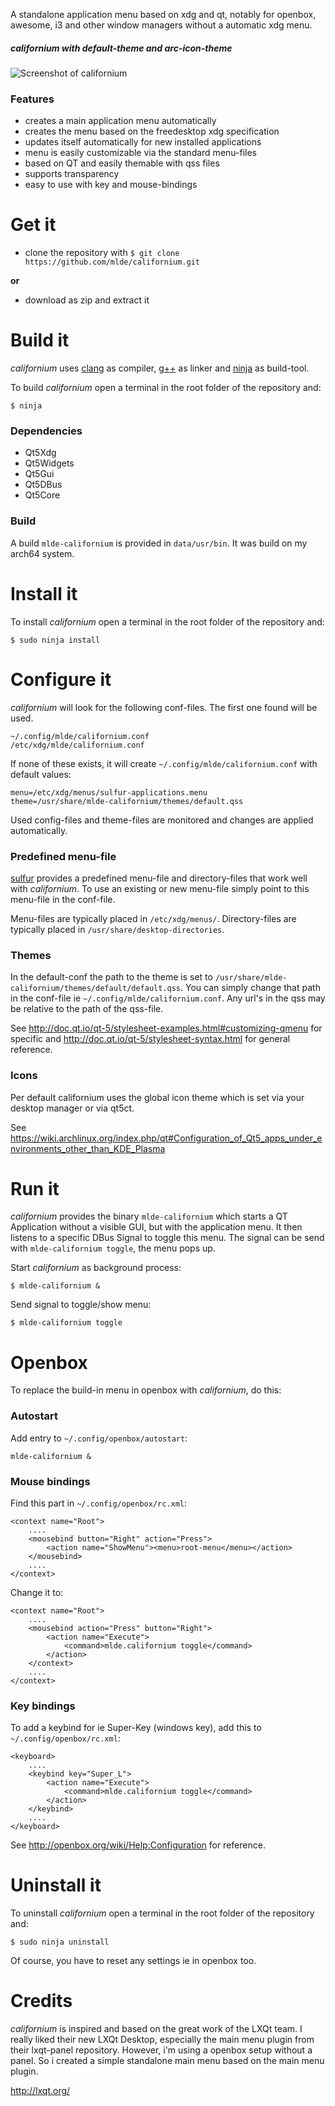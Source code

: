 A standalone application menu based on xdg and qt, notably for openbox, awesome, i3 and other window managers without a automatic xdg menu.

##### californium with default-theme and arc-icon-theme
![Screenshot of californium](https://github.com/mlde/californium/blob/master/screenshot.png)



### Features
- creates a main application menu automatically 
- creates the menu based on the freedesktop xdg specification
- updates itself automatically for new installed applications
- menu is easily customizable via the standard menu-files
- based on QT and easily themable with qss files
- supports transparency
- easy to use with key and mouse-bindings



# Get it

- clone the repository with `$ git clone https://github.com/mlde/californium.git`

**or**

- download as zip and extract it



# Build it

*californium* uses [clang](http://clang.llvm.org/) as compiler, [g++](https://gcc.gnu.org/) as linker and [ninja](https://github.com/ninja-build/ninja) as build-tool. 

To build *californium* open a terminal in the root folder of the repository and:

    $ ninja

### Dependencies
- Qt5Xdg
- Qt5Widgets 
- Qt5Gui 
- Qt5DBus 
- Qt5Core

### Build

A build `mlde-californium` is provided in `data/usr/bin`. It was build on my arch64 system.


# Install it

To install *californium* open a terminal in the root folder of the repository and:

    $ sudo ninja install


# Configure it

*californium* will look for the following conf-files. The first one found will be used. 

    ~/.config/mlde/californium.conf
    /etc/xdg/mlde/californium.conf

If none of these exists, it will create `~/.config/mlde/californium.conf` with default values:

    menu=/etc/xdg/menus/sulfur-applications.menu
    theme=/usr/share/mlde-californium/themes/default.qss

Used config-files and theme-files are monitored and changes are applied automatically.


### Predefined menu-file

[sulfur](https://github.com/mlde/sulfur) provides a predefined menu-file and directory-files that work well with *californium*. To use an existing or new menu-file simply point to this menu-file in the conf-file.

Menu-files are typically placed in `/etc/xdg/menus/`. Directory-files are typically placed in `/usr/share/desktop-directories`.


### Themes
In the default-conf the path to the theme is set to `/usr/share/mlde-californium/themes/default/default.qss`. You can simply change that path in the conf-file ie `~/.config/mlde/californium.conf`. Any url's in the qss may be relative to the path of the qss-file.

See http://doc.qt.io/qt-5/stylesheet-examples.html#customizing-qmenu for specific and http://doc.qt.io/qt-5/stylesheet-syntax.html for general reference.


### Icons
Per default californium uses the global icon theme which is set via your desktop manager or via qt5ct.

See https://wiki.archlinux.org/index.php/qt#Configuration_of_Qt5_apps_under_environments_other_than_KDE_Plasma




# Run it

*californium* provides the binary `mlde-californium` which starts a QT Application without a visible GUI, but with the application menu. It then listens to a specific DBus Signal to toggle this menu. The signal can be send with `mlde-californium toggle`, the menu pops up.

Start *californium* as background process:

    $ mlde-californium &

Send signal to toggle/show menu:

    $ mlde-californium toggle



# Openbox

To replace the build-in menu in openbox with *californium*, do this:

### Autostart

Add entry to `~/.config/openbox/autostart`:

    mlde-californium &

### Mouse bindings

Find this part in `~/.config/openbox/rc.xml`:

    <context name="Root">
        ....
        <mousebind button="Right" action="Press">
            <action name="ShowMenu"><menu>root-menu</menu></action>
        </mousebind>
        ....
    </context>

Change it to:

    <context name="Root">
        ....    
        <mousebind action="Press" button="Right">
            <action name="Execute">
                <command>mlde.californium toggle</command>
            </action>
        </context>
        ....
    </context>


### Key bindings

To add a keybind for ie Super-Key (windows key), add this to `~/.config/openbox/rc.xml`:

    <keyboard>
        ....
        <keybind key="Super_L">
            <action name="Execute">
                <command>mlde.californium toggle</command>
            </action>
        </keybind>
        ....
    </keyboard>

See http://openbox.org/wiki/Help:Configuration for reference.



# Uninstall it

To uninstall *californium* open a terminal in the root folder of the repository and:

    $ sudo ninja uninstall

Of course, you have to reset any settings ie in openbox too.


# Credits
*californium* is inspired and based on the great work of the LXQt team. I really liked their new LXQt Desktop, especially the main menu plugin from their lxqt-panel repository. However, i'm using a openbox setup without a panel. So i created a simple standalone main menu based on the main menu plugin.

http://lxqt.org/
